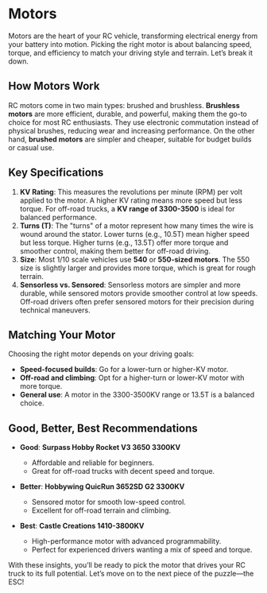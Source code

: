 # Motors

Motors are the heart of your RC vehicle, transforming electrical energy from your battery into motion. Picking the right motor is about balancing speed, torque, and efficiency to match your driving style and terrain. Let’s break it down.

## How Motors Work

RC motors come in two main types: brushed and brushless. **Brushless motors** are more efficient, durable, and powerful, making them the go-to choice for most RC enthusiasts. They use electronic commutation instead of physical brushes, reducing wear and increasing performance. On the other hand, **brushed motors** are simpler and cheaper, suitable for budget builds or casual use.

## Key Specifications

1. **KV Rating**: This measures the revolutions per minute (RPM) per volt applied to the motor. A higher KV rating means more speed but less torque. For off-road trucks, a **KV range of 3300-3500** is ideal for balanced performance.
2. **Turns (T)**: The "turns" of a motor represent how many times the wire is wound around the stator. Lower turns (e.g., 10.5T) mean higher speed but less torque. Higher turns (e.g., 13.5T) offer more torque and smoother control, making them better for off-road driving.
3. **Size**: Most 1/10 scale vehicles use **540** or **550-sized motors**. The 550 size is slightly larger and provides more torque, which is great for rough terrain.
4. **Sensorless vs. Sensored**: Sensorless motors are simpler and more durable, while sensored motors provide smoother control at low speeds. Off-road drivers often prefer sensored motors for their precision during technical maneuvers.

## Matching Your Motor

Choosing the right motor depends on your driving goals:

- **Speed-focused builds**: Go for a lower-turn or higher-KV motor.
- **Off-road and climbing**: Opt for a higher-turn or lower-KV motor with more torque.
- **General use**: A motor in the 3300-3500KV range or 13.5T is a balanced choice.

## Good, Better, Best Recommendations

- **Good**: **Surpass Hobby Rocket V3 3650 3300KV**
  - Affordable and reliable for beginners.
  - Great for off-road trucks with decent speed and torque.

- **Better**: **Hobbywing QuicRun 3652SD G2 3300KV**
  - Sensored motor for smooth low-speed control.
  - Excellent for off-road terrain and climbing.

- **Best**: **Castle Creations 1410-3800KV**
  - High-performance motor with advanced programmability.
  - Perfect for experienced drivers wanting a mix of speed and torque.

With these insights, you’ll be ready to pick the motor that drives your RC truck to its full potential. Let’s move on to the next piece of the puzzle—the ESC!
